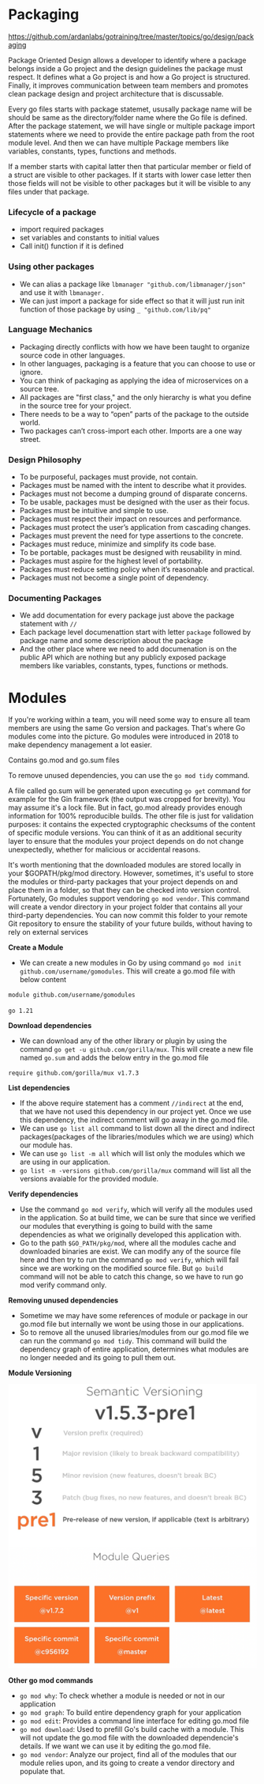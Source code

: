 # Packaging
https://github.com/ardanlabs/gotraining/tree/master/topics/go/design/packaging

Package Oriented Design allows a developer to identify where a package belongs inside a Go project and the design guidelines the package must respect. It defines what a Go project is and how a Go project is structured. Finally, it improves communication between team members and promotes clean package design and project architecture that is discussable.

Every go files starts with package statemet, ususally package name will be should be same as the directory/folder name where the Go file is defined. After the package statement, we will have single or multiple package import statements where we need to provide the entire package path from the root module level. And then we can have multiple Package members like variables, constants, types, functions and methods.

If a member starts with capital latter then that particular member or field of a struct are visible to other packages. If it starts with lower case letter then those fields will not be visible to other packages but it will be visible to any files under that package. 

### Lifecycle of a package
- import required packages
- set variables and constants to initial values
- Call init() function if it is defined

### Using other packages
- We can alias a package like `lbmanager "github.com/libmanager/json"` and use it with `lbmanager.`
- We can just import a package for side effect so that it will just run init function of those package by using `_ "github.com/lib/pq"`

### Language Mechanics

- Packaging directly conflicts with how we have been taught to organize source code in other languages.
- In other languages, packaging is a feature that you can choose to use or ignore.
- You can think of packaging as applying the idea of microservices on a source tree.
- All packages are "first class," and the only hierarchy is what you define in the source tree for your project.
- There needs to be a way to “open” parts of the package to the outside world.
- Two packages can’t cross-import each other. Imports are a one way street.

### Design Philosophy

- To be purposeful, packages must provide, not contain.
- Packages must be named with the intent to describe what it provides.
- Packages must not become a dumping ground of disparate concerns.
- To be usable, packages must be designed with the user as their focus.
- Packages must be intuitive and simple to use.
- Packages must respect their impact on resources and performance.
- Packages must protect the user’s application from cascading changes.
- Packages must prevent the need for type assertions to the concrete.
- Packages must reduce, minimize and simplify its code base.
- To be portable, packages must be designed with reusability in mind.
- Packages must aspire for the highest level of portability.
- Packages must reduce setting policy when it’s reasonable and practical.
- Packages must not become a single point of dependency.

### Documenting Packages
- We add documentation for every package just above the package statement with `//`
- Each package level documenattion start with letter `package` followed by package name and some description about the package
- And the other place where we need to add documenation is on the public API which are nothing but any publicly exposed package members like variables, constants, types, functions or methods.


# Modules

If you're working within a team, you will need some way to ensure all team members are using the same Go version and packages. That's where Go modules come into the picture. Go modules were introduced in 2018 to make dependency management a lot easier.

Contains go.mod and go.sum files

To remove unused dependencies, you can use the `go mod tidy` command.

A file called go.sum will be generated upon executing `go get` command for example for the Gin framework (the output was cropped for brevity). You may assume it's a lock file. But in fact, go.mod already provides enough information for 100% reproducible builds. The other file is just for validation purposes: it contains the expected cryptographic checksums of the content of specific module versions. You can think of it as an additional security layer to ensure that the modules your project depends on do not change unexpectedly, whether for malicious or accidental reasons.

It's worth mentioning that the downloaded modules are stored locally in your $GOPATH/pkg/mod directory. However, sometimes, it's useful to store the modules or third-party packages that your project depends on and place them in a folder, so that they can be checked into version control. Fortunately, Go modules support vendoring `go mod vendor`. This command will create a vendor directory in your project folder that contains all your third-party dependencies. You can now commit this folder to your remote Git repository to ensure the stability of your future builds, without having to rely on external services

**Create a Module**
- We can create a new modules in Go by using command `go mod init github.com/username/gomodules`. This will create a go.mod file with below content
```
module github.com/username/gomodules

go 1.21
```

**Download dependencies**
- We can download any of the other library or plugin by using the command `go get -u github.com/gorilla/mux`. This will create a new file named `go.sum` and adds the below entry in the go.mod file
```
require github.com/gorilla/mux v1.7.3
```

**List dependencies**
- If the above require statement has a comment `//indirect` at the end, that we have not used this dependency in our project yet. Once we use this dependency, the indirect comment will go away in the go.mod file.
- We can use `go list all` command to list down all the direct and indirect packages(packages of the libraries/modules which we are using) which our module has.
- We can use `go list -m all` which will list only the modules which we are using in our application.
- `go list -m -versions github.com/gorilla/mux` command will list all the versions avaiable for the provided module.

**Verify dependencies**
- Use the command `go mod verify`, which will verify all the modules used in the application. So at build time, we can be sure that since we verified our modules that everything is going to build with the same dependencies as what we originally developed this application with. 
- Go to the path `$GO_PATH/pkg/mod`, where all the modules cache and downloaded binaries are exist. We can modify any of the source file here and then try to run the command `go mod verify`, which will fail since we are working on the modified source file. But `go build` command will not be able to catch this change, so we have to run go mod verify command only. 

**Removing unused dependencies**
- Sometime we may have some references of module or package in our go.mod file but internally we wont be using those in our applications. 
- So to remove all the unused libraries/modules from our go.mod file we can run the command `go mod tidy`. This command will build the dependency graph of entire application, determines what modules are no longer needed and its going to pull them out. 

**Module Versioning**

![stack_heap](images/module.drawio.png "icon")

**Other go mod commands**
- `go mod why`: To check whether a module is needed or not in our application
- `go mod graph`: To build entire dependency graph for your application
- `go mod edit`: Provides a command line interface for editing go.mod file
- `go mod download`: Used to prefill Go's build cache with a module. This will not update the go.mod file with the downloaded dependencie's details. If we want we can use it by editing the go.mod file.
- `go mod vendor`: Analyze our project, find all of the modules that our module relies upon, and its going to create a vendor directory and populate that. 